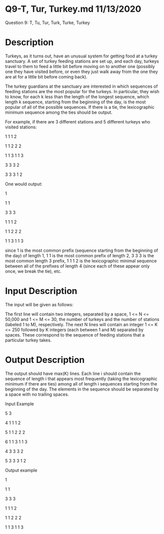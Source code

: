 # Q9-T, Tur, Turkey.md 11/13/2020

Question 9: T, Tu, Tur, Turk, Turke, Turkey

# Description

Turkeys, as it turns out, have an unusual system for getting food at a turkey sanctuary. A set of turkey feeding
stations are set up, and each day, turkeys travel to them to feed a little bit before moving on to another one
(possibly one they have visited before, or even they just walk away from the one they are at for a little bit
before coming back).

The turkey guardians at the sanctuary are interested in which sequences of feeding stations are the most
popular for the turkeys. In particular, they wish to know, for each k less than the length of the longest
sequence, which length k sequence, starting from the beginning of the day, is the most popular of all of the
possible sequences. If there is a tie, the lexicographic minimum sequence among the ties should be output.

For example, if there are 3 different stations and 5 different turkeys who visited stations:

1 1 1 2

1 1 2 2 2

1 1 3 1 1 3

3 3 3 2

3 3 3 1 2

One would output:

1

1 1

3 3 3

1 1 1 2

1 1 2 2 2

1 1 3 1 1 3

since 1 is the most common prefix (sequence starting from the beginning of the day) of length 1, 1 1 is the
most common prefix of length 2, 3 3 3 is the most common length 3 prefix, 1 1 1 2 is the lexicographic
minimal sequence between all of the prefixes of length 4 (since each of these appear only once, we break the
tie), etc.

# Input Description

The input will be given as follows:

The first line will contain two integers, separated by a space, 1 <= N <= 50,000 and 1 <= M <= 30, the
number of turkeys and the number of stations (labeled 1 to M), respectively. The next N lines will contain an
integer 1 <= K <= 250 followed by K integers (each between 1 and M) separated by spaces. These
correspond to the sequence of feeding stations that a particular turkey takes.

# Output Description

The output should have max(K) lines. Each line i should contain the sequence of length i that appears most
frequently (taking the lexicographic minimum if there are ties) among all of length i sequences starting from
the beginning of the day. The elements in the sequence should be separated by a space with no trailing
spaces.

Input Example

5 3

4 1 1 1 2

5 1 1 2 2 2

6 1 1 3 1 1 3

4 3 3 3 2

5 3 3 3 1 2

Output example

1

1 1

3 3 3

1 1 1 2

1 1 2 2 2

1 1 3 1 1 3
